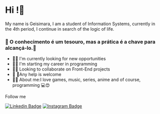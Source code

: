 # Hi !👋

My name is Geisimara, I am a student of Information Systems, currently in the 4th period, I continue in search of the logic of life.

### 🌈 O conhecimento é um tesouro, mas a prática é a chave para alcançá-lo.🍃
  


- 📍🙏 I'm currently looking for new opportunities
- 📍✨ I'm starting my career in programming
- 📍✅ Looking to collaborate on Front-End projects
- 📍 🌈Any help is welcome
- 📍😎 About me:I love games, music, series, anime and of course, programming 💻😍

 Follow me
 
 [ ![Linkedin Badge](https://img.shields.io/badge/-LinkedIn-blue?style=flat-square&logo=Linkedin&logoColor=white&link=https://www.linkedin.com/in/geisimara-paulo/)](https://www.linkedin.com/in/geisimara-paulo/) [![Instagram Badge](https://img.shields.io/badge/-Instagram-violet?style=flat-square&logo=Instagram&logoColor=white&link=https://www.instagram.com/geizy_carollina/)](https://www.instagram.com/geizy_carollina/) 
